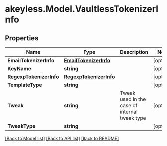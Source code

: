 # akeyless.Model.VaultlessTokenizerInfo

## Properties

Name | Type | Description | Notes
------------ | ------------- | ------------- | -------------
**EmailTokenizerInfo** | [**EmailTokenizerInfo**](EmailTokenizerInfo.md) |  | [optional] 
**KeyName** | **string** |  | [optional] 
**RegexpTokenizerInfo** | [**RegexpTokenizerInfo**](RegexpTokenizerInfo.md) |  | [optional] 
**TemplateType** | **string** |  | [optional] 
**Tweak** | **string** | Tweak used in the case of internal tweak type | [optional] 
**TweakType** | **string** |  | [optional] 

[[Back to Model list]](../README.md#documentation-for-models) [[Back to API list]](../README.md#documentation-for-api-endpoints) [[Back to README]](../README.md)

